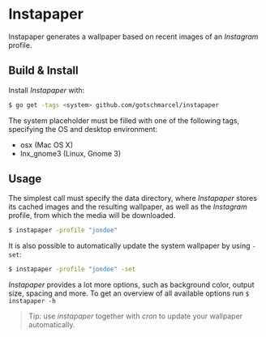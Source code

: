# Instapaper

Instapaper generates a wallpaper based on recent images of an *Instagram* profile.

## Build & Install

Install *Instapaper* with:

```bash
$ go get -tags <system> github.com/gotschmarcel/instapaper
```

The system placeholder must be filled with one of the following tags, specifying the OS and desktop environment:

* osx (Mac OS X)
* lnx_gnome3 (Linux, Gnome 3)

## Usage

The simplest call must specify the data directory, where *Instapaper* stores its cached images and the resulting wallpaper, as well as
the *Instagram* profile, from which the media will be downloaded.

```bash
$ instapaper -profile "jondoe"
```

It is also possible to automatically update the system wallpaper by using `-set`:

```bash
$ instapaper -profile "jondoe" -set
```

*Instapaper* provides a lot more options, such as background color, output size, spacing and more. To
get an overview of all available options run `$ instapaper -h`

> Tip: use *instapaper* together with *cron* to update your wallpaper automatically.

